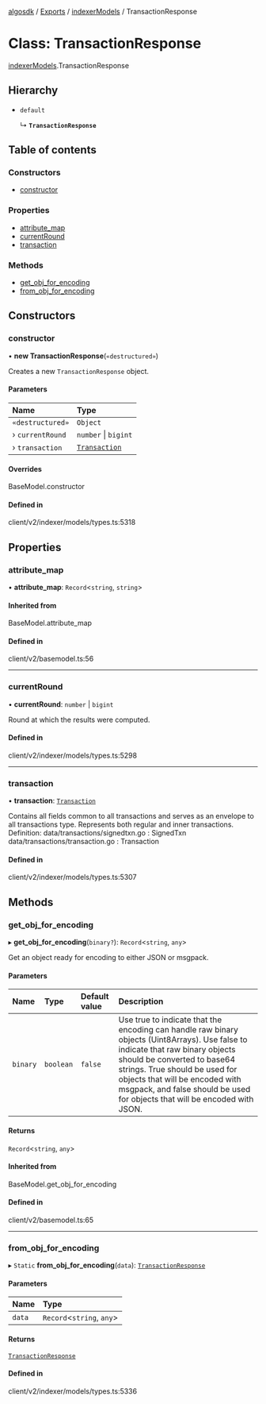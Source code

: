 [algosdk](../README.md) / [Exports](../modules.md) / [indexerModels](../modules/indexerModels.md) / TransactionResponse

# Class: TransactionResponse

[indexerModels](../modules/indexerModels.md).TransactionResponse

## Hierarchy

- `default`

  ↳ **`TransactionResponse`**

## Table of contents

### Constructors

- [constructor](indexerModels.TransactionResponse.md#constructor)

### Properties

- [attribute\_map](indexerModels.TransactionResponse.md#attribute_map)
- [currentRound](indexerModels.TransactionResponse.md#currentround)
- [transaction](indexerModels.TransactionResponse.md#transaction)

### Methods

- [get\_obj\_for\_encoding](indexerModels.TransactionResponse.md#get_obj_for_encoding)
- [from\_obj\_for\_encoding](indexerModels.TransactionResponse.md#from_obj_for_encoding)

## Constructors

### constructor

• **new TransactionResponse**(`«destructured»`)

Creates a new `TransactionResponse` object.

#### Parameters

| Name | Type |
| :------ | :------ |
| `«destructured»` | `Object` |
| › `currentRound` | `number` \| `bigint` |
| › `transaction` | [`Transaction`](indexerModels.Transaction.md) |

#### Overrides

BaseModel.constructor

#### Defined in

client/v2/indexer/models/types.ts:5318

## Properties

### attribute\_map

• **attribute\_map**: `Record`\<`string`, `string`\>

#### Inherited from

BaseModel.attribute\_map

#### Defined in

client/v2/basemodel.ts:56

___

### currentRound

• **currentRound**: `number` \| `bigint`

Round at which the results were computed.

#### Defined in

client/v2/indexer/models/types.ts:5298

___

### transaction

• **transaction**: [`Transaction`](indexerModels.Transaction.md)

Contains all fields common to all transactions and serves as an envelope to all
transactions type. Represents both regular and inner transactions.
Definition:
data/transactions/signedtxn.go : SignedTxn
data/transactions/transaction.go : Transaction

#### Defined in

client/v2/indexer/models/types.ts:5307

## Methods

### get\_obj\_for\_encoding

▸ **get_obj_for_encoding**(`binary?`): `Record`\<`string`, `any`\>

Get an object ready for encoding to either JSON or msgpack.

#### Parameters

| Name | Type | Default value | Description |
| :------ | :------ | :------ | :------ |
| `binary` | `boolean` | `false` | Use true to indicate that the encoding can handle raw binary objects (Uint8Arrays). Use false to indicate that raw binary objects should be converted to base64 strings. True should be used for objects that will be encoded with msgpack, and false should be used for objects that will be encoded with JSON. |

#### Returns

`Record`\<`string`, `any`\>

#### Inherited from

BaseModel.get\_obj\_for\_encoding

#### Defined in

client/v2/basemodel.ts:65

___

### from\_obj\_for\_encoding

▸ `Static` **from_obj_for_encoding**(`data`): [`TransactionResponse`](indexerModels.TransactionResponse.md)

#### Parameters

| Name | Type |
| :------ | :------ |
| `data` | `Record`\<`string`, `any`\> |

#### Returns

[`TransactionResponse`](indexerModels.TransactionResponse.md)

#### Defined in

client/v2/indexer/models/types.ts:5336
